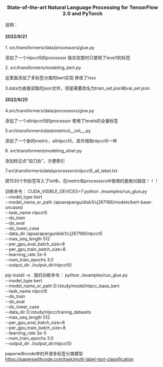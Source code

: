 <h3 align="center">
<p>State-of-the-art Natural Language Processing for TensorFlow 2.0 and PyTorch
</h3>
<p></p>
说明：

<p><h4>2022/9/21</h4></p>
<p>1. src/transformers/data/processors/glue.py </p>
<p>添加了一个nlpcct5的processor 我实验暂时只使用了level1的标签</p>
<p>2. src/transformers/modeling_bert.py </p>
<p>这里面添加了多标签分类的bert实现 修改了loss</p>
<p>3.data为直接读取的json文件，但是需要改名为train_set.json和val_set.json</p>

<p><h4>2022/9/25</h4></p>
<p>4.src/transformers/data/processors/glue.py </p>
<p>添加了一个allnlpcct5的processor 使用了levels的全量标签</p>

<p>5.src\transformers\data\metrics\__init__.py</p>
<p>添加了一个新的metric，allnlpcct5，其作用和nlpcct5一样</p>
<p>6. src\transformers\modeling_xlnet.py </p>
<p>添加标记点“动刀处”，方便索引</p>
<p>7.src\transformers\data\processors\nlpcct5_all_label.txt </p>
<p>把1530个列标签写入了txt中，在metric和processors中使用的是绝对路径！！！</p>


训练命令：
CUDA_VISIBLE_DEVICES=7 python ./examples/run_glue.py     
--model_type bert     
--model_name_or_path /apsarapangu/disk1/cj267166/models/bert-base-uncased     
--task_name nlpcct5    
--do_train     
--do_eval     
--do_lower_case     
--data_dir /apsarapangu/disk1/cj267166/nlpcct5     
--max_seq_length 512     
--per_gpu_eval_batch_size=8       
--per_gpu_train_batch_size=8       
--learning_rate 2e-5     
--num_train_epochs 3.0     
--output_dir ./output_dir/nlpcct5/

pip install -e .
我的训练命令：
python ./examples/run_glue.py     
--model_type bert     
--model_name_or_path D:/study/model/nlpcc_base_bert     
--task_name nlpcct5    
--do_train     
--do_eval     
--do_lower_case     
--data_dir D:/study/nlpcc/traning_datasets     
--max_seq_length 512     
--per_gpu_eval_batch_size=8       
--per_gpu_train_batch_size=8       
--learning_rate 2e-5     
--num_train_epochs 3.0     
--output_dir ./output_dir/nlpcct5/


paperwithcode中的开源多标签分类模型
https://paperswithcode.com/task/multi-label-text-classification

